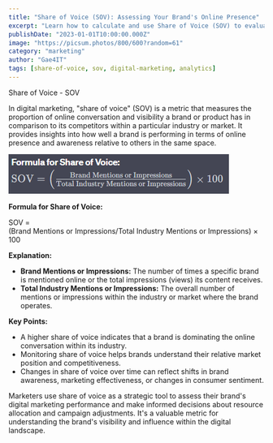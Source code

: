 ```yaml
---
title: "Share of Voice (SOV): Assessing Your Brand's Online Presence"
excerpt: "Learn how to calculate and use Share of Voice (SOV) to evaluate your brand's digital marketing performance and market position."
publishDate: "2023-01-01T10:00:00.000Z"
image: "https://picsum.photos/800/600?random=61"
category: "marketing"
author: "Gae4IT"
tags: [share-of-voice, sov, digital-marketing, analytics]
---
```


Share of Voice - SOV

In digital marketing, "share of voice" (SOV) is a metric that measures the proportion of online conversation and visibility a brand or product has in comparison to its competitors within a particular industry or market. It provides insights into how well a brand is performing in terms of online presence and awareness relative to others in the same space.

![Untitled](Untitled.png)

**Formula for Share of Voice:**

SOV = (Brand Mentions or Impressions/Total Industry Mentions or Impressions) × 100

**Explanation:**

- **Brand Mentions or Impressions:** The number of times a specific brand is mentioned online or the total impressions (views) its content receives.
- **Total Industry Mentions or Impressions:** The overall number of mentions or impressions within the industry or market where the brand operates.

**Key Points:**

- A higher share of voice indicates that a brand is dominating the online conversation within its industry.
- Monitoring share of voice helps brands understand their relative market position and competitiveness.
- Changes in share of voice over time can reflect shifts in brand awareness, marketing effectiveness, or changes in consumer sentiment.

Marketers use share of voice as a strategic tool to assess their brand's digital marketing performance and make informed decisions about resource allocation and campaign adjustments. It's a valuable metric for understanding the brand's visibility and influence within the digital landscape.